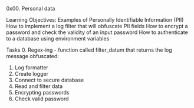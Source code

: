 0x00. Personal data

Learning Objectives:
Examples of Personally Identifiable Information (PII)
How to implement a log filter that will obfuscate PII fields
How to encrypt a password and check the validity of an input password
How to authenticate to a database using environment variables

Tasks
0. Regex-ing - function called filter_datum that returns the log message obfuscated:
1. Log formatter 
2. Create logger
3. Connect to secure database
4. Read and filter data
5. Encrypting passwords
6. Check valid password

